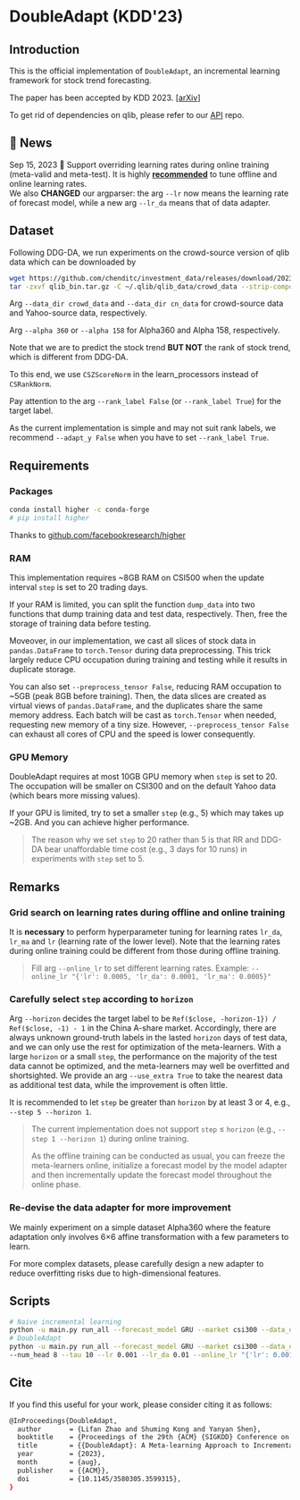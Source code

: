 # DoubleAdapt (KDD'23)
## Introduction
This is the official implementation of `DoubleAdapt`, an incremental learning framework for stock trend forecasting.

The paper has been accepted by KDD 2023. [[arXiv](https://arxiv.org/abs/2306.09862)]

To get rid of dependencies on qlib, please refer to our [API](https://github.com/SJTU-Quant/DoubleAdapt) repo.

## :newspaper: News
Sep 15, 2023 :hammer: Support overriding learning rates during online training (meta-valid and meta-test). 
It is highly [**recommended**](#remarks) to tune offline and online learning rates.  
We also **CHANGED** our argparser: the arg `--lr` now means the learning rate of forecast model, while a new arg `--lr_da` means that of data adapter. 

## Dataset
Following DDG-DA, we run experiments on the crowd-source version of qlib data which can be downloaded by
```bash
wget https://github.com/chenditc/investment_data/releases/download/2023-06-01/qlib_bin.tar.gz
tar -zxvf qlib_bin.tar.gz -C ~/.qlib/qlib_data/crowd_data --strip-components=2
```
Arg `--data_dir crowd_data` and `--data_dir cn_data` for crowd-source data and Yahoo-source data, respectively.

Arg `--alpha 360` or `--alpha 158` for Alpha360 and Alpha 158, respectively. 
 
Note that we are to predict the stock trend **BUT NOT** the rank of stock trend, which is different from DDG-DA.

To this end, we use `CSZScoreNorm` in the learn_processors instead of `CSRankNorm`.

Pay attention to the arg `--rank_label False` (or `--rank_label True`) for the target label. 

As the current implementation is simple and may not suit rank labels, we recommend `--adapt_y False` when you have to set `--rank_label True`.  

## Requirements

### Packages
```bash
conda install higher -c conda-forge
# pip install higher
```
Thanks to [github.com/facebookresearch/higher](https://github.com/facebookresearch/higher)

### RAM

This implementation requires ~8GB RAM on CSI500 when the update interval `step` is set to 20 trading days.

If your RAM is limited, you can split the function `dump_data` into two functions that dump training data and test data, respectively. 
Then, free the storage of training data before testing. 

Moveover, in our implementation, we cast all slices of stock data in `pandas.DataFrame` to `torch.Tensor` during data preprocessing.
This trick largely reduce CPU occupation during training and testing while it results in duplicate storage.

You can also set `--preprocess_tensor False`, reducing RAM occupation to ~5GB (peak 8GB before training). 
Then, the data slices are created as virtual views of `pandas.DataFrame`, and the duplicates share the same memory address. 
Each batch will be cast as `torch.Tensor` when needed, requesting new memory of a tiny size.
However, `--preprocess_tensor False` can exhaust all cores of CPU and the speed is lower consequently.

### GPU Memory
DoubleAdapt requires at most 10GB GPU memory when `step` is set to 20. 
The occupation will be smaller on CSI300 and on the default Yahoo data (which bears more missing values).

If your GPU is limited, try to set a smaller `step` (e.g., 5) which may takes up ~2GB. And you can achieve higher performance.

> The reason why we set `step` to 20 rather than 5 is that 
RR and DDG-DA bear unaffordable time cost (e.g., 3 days for 10 runs) in experiments with `step` set to 5.   

## Remarks <a id="remarks"></a>
### Grid search on learning rates during offline and online training
It is **necessary** to perform hyperparameter tuning for learning rates `lr_da`, `lr_ma` and `lr` (learning rate of the lower level). 
Note that the learning rates during online training could be different from those during offline training.

> Fill arg `--online_lr` to set different learning rates.
> Example: `--online_lr "{'lr': 0.0005, 'lr_da': 0.0001, 'lr_ma': 0.0005}"`

### Carefully select `step` according to `horizon`
Arg `--horizon` decides the target label to be `Ref($close, -horizon-1}) / Ref($close, -1) - 1` in the China A-share market. 
Accordingly, there are always unknown ground-truth labels in the lasted `horizon` days of test data, and we can only use the rest for optimization of the meta-learners.
With a large `horizon` or a small `step`, the performance on the majority of the test data cannot be optimized, 
and the meta-learners may well be overfitted and shortsighted.
We provide an arg `--use_extra True` to take the nearest data as additional test data, while the improvement is often little.

It is recommended to let `step` be greater than `horizon` by at least 3 or 4, e.g., `--step 5 --horizon 1`.

> The current implementation does not support `step` $\le$ `horizon` (e.g., `--step 1 --horizon 1`) during online training.
> 
> As the offline training can be conducted as usual, you can freeze the meta-learners online, initialize a forecast model by the model adapter and then incrementally update the forecast model throughout the online phase.

### Re-devise the data adapter for more improvement
We mainly experiment on a simple dataset Alpha360 where the feature adaptation only involves 6$\times$6 affine transformation with a few parameters to learn.

For more complex datasets, please carefully design a new adapter to reduce overfitting risks due to high-dimensional features.

## Scripts
```bash
# Naive incremental learning
python -u main.py run_all --forecast_model GRU --market csi300 --data_dir crowd_data --rank_label False --naive True
# DoubleAdapt
python -u main.py run_all --forecast_model GRU --market csi300 --data_dir crowd_data --rank_label False \ 
--num_head 8 --tau 10 --lr 0.001 --lr_da 0.01 --online_lr "{'lr': 0.001, 'lr_da': 0.0001, 'lr_ma': 0.001}"
```
## Cite
If you find this useful for your work, please consider citing it as follows:
```bash
@InProceedings{DoubleAdapt,
  author       = {Lifan Zhao and Shuming Kong and Yanyan Shen},
  booktitle    = {Proceedings of the 29th {ACM} {SIGKDD} Conference on Knowledge Discovery and Data Mining},
  title        = {{DoubleAdapt}: A Meta-learning Approach to Incremental Learning for Stock Trend Forecasting},
  year         = {2023},
  month        = {aug},
  publisher    = {{ACM}},
  doi          = {10.1145/3580305.3599315},
}
```
